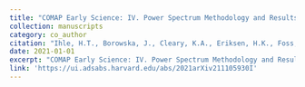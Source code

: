 ```yaml
---
title: "COMAP Early Science: IV. Power Spectrum Methodology and Results"
collection: manuscripts
category: co_author
citation: "Ihle, H.T., Borowska, J., Cleary, K.A., Eriksen, H.K., Foss, M.K., Harper, S.E., Kim, J., Lunde, J.G.S., Philip, L., Rasmussen, M., Stutzer, N., Uzgil, B.D., Watts, D.J., Kathrine Wehus, I., Bond, J.R., Breysse, P.C., Catha, M., Church, S.E., Chung, D.T., Dickinson, C., Dunne, D.A., Gaier, T., Ott Gundersen, J., Harris, A.I., Hobbs, R., Lamb, J.W., Lawrence, C.R., Murray, N., Readhead, A.C.S., Padmanabhan, H., Pearson, T.J., Rennie, T.J., & Woody, D.P. (2021). <i>arXiv e-prints</i> arXiv:2111.05930."
date: 2021-01-01
excerpt: "COMAP Early Science: IV. Power Spectrum Methodology and Results"
link: 'https://ui.adsabs.harvard.edu/abs/2021arXiv211105930I'
---
```

